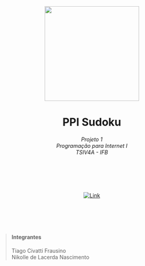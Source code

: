 <div align="center">
  <img src="https://external-content.duckduckgo.com/iu/?u=https%3A%2F%2Fupload.wikimedia.org%2Fwikipedia%2Fcommons%2Fthumb%2Ff%2Fff%2FSudoku-by-L2G-20050714.svg%2F1200px-Sudoku-by-L2G-20050714.svg.png&f=1&nofb=1" width="250px"/>
  <h1>PPI Sudoku</h1>


  <h6 color="#bbb"> 
    Projeto 1 <br> 
    Programação para Internet I <br>  
    TSIV4A - IFB 
  </h6>
  
  <br>
  <br>
  <br>
  
  [![Link](https://shields.io/static/v1?label=&message=Ir%20para%20o%20Site&color=eee&style=for-the-badge)](https://tiagocf2.github.io/PPI-Sudoku/)

</div>

<h1></h1>

<br>
<br>



> #### Integrantes
> Tiago Civatti Frausino  
> Nikolle de Lacerda Nascimento
